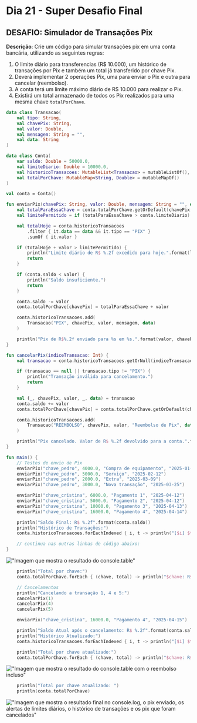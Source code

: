 # Dia 21 - Super Desafio Final

## DESAFIO: Simulador de Transações Pix

**Descrição**: Crie um código para simular transações pix em uma conta bancária, utilizando as seguintes regras:

1. O limite diário para transferencias (R$ 10.000), um histórico de transações por Pix e também um total já transferido por chave Pix.
2. Deverá implementar 2 operações Pix, uma para enviar o Pix e outra para cancelar (reembolso).
3. A conta terá um limite máximo diário de R$ 10.000 para realizar o Pix.
4. Existirá um total armazenado de todos os Pix realizados para uma mesma chave `totalPorChave`.

```kt
data class Transacao(
    val tipo: String,
    val chavePix: String,
    val valor: Double,
    val mensagem: String = "",
    val data: String
)

data class Conta(
    var saldo: Double = 50000.0,
    val limiteDiario: Double = 10000.0,
    val historicoTransacoes: MutableList<Transacao> = mutableListOf(),
    val totalPorChave: MutableMap<String, Double> = mutableMapOf()
)

val conta = Conta()

fun enviarPix(chavePix: String, valor: Double, mensagem: String = "", data: String) {
    val totalParaEssaChave = conta.totalPorChave.getOrDefault(chavePix, 0.0)
    val limitePermitido = if (totalParaEssaChave > conta.limiteDiario) totalParaEssaChave else conta.limiteDiario

    val totalHoje = conta.historicoTransacoes
        .filter { it.data == data && it.tipo == "PIX" }
        .sumOf { it.valor }

    if (totalHoje + valor > limitePermitido) {
        println("Limite diário de R$ %.2f excedido para hoje.".format(limitePermitido))
        return
    }

    if (conta.saldo < valor) {
        println("Saldo insuficiente.")
        return
    }

    conta.saldo -= valor
    conta.totalPorChave[chavePix] = totalParaEssaChave + valor

    conta.historicoTransacoes.add(
        Transacao("PIX", chavePix, valor, mensagem, data)
    )

    println("Pix de R$%.2f enviado para %s em %s.".format(valor, chavePix, data))
}

fun cancelarPix(indiceTransacao: Int) {
    val transacao = conta.historicoTransacoes.getOrNull(indiceTransacao)

    if (transacao == null || transacao.tipo != "PIX") {
        println("Transação inválida para cancelamento.")
        return
    }

    val (_, chavePix, valor, _, data) = transacao
    conta.saldo += valor
    conta.totalPorChave[chavePix] = conta.totalPorChave.getOrDefault(chavePix, 0.0) - valor

    conta.historicoTransacoes.add(
        Transacao("REEMBOLSO", chavePix, valor, "Reembolso de Pix", data)
    )

    println("Pix cancelado. Valor de R$ %.2f devolvido para a conta.".format(valor))
}

fun main() {
    // Testes de envio de Pix
    enviarPix("chave_pedro", 4000.0, "Compra de equipamento", "2025-01-02")
    enviarPix("chave_pedro", 5000.0, "Serviço", "2025-02-12")
    enviarPix("chave_pedro", 2000.0, "Extra", "2025-03-09")
    enviarPix("chave_pedro", 3000.0, "Nova transação", "2025-03-25")

    enviarPix("chave_cristina", 6000.0, "Pagamento 1", "2025-04-12")
    enviarPix("chave_cristina", 5000.0, "Pagamento 2", "2025-04-12")
    enviarPix("chave_cristina", 10000.0, "Pagamento 3", "2025-04-13")
    enviarPix("chave_cristina", 16000.0, "Pagamento 4", "2025-04-14")

    println("Saldo Final: R$ %.2f".format(conta.saldo))
    println("Histórico de Transações:")
    conta.historicoTransacoes.forEachIndexed { i, t -> println("[$i] $t") }

    // continua nas outras linhas de código abaixo:
}
```

!["Imagem que mostra o resultado do console.table"](../img/transacao-pix-1.JPG)

```kt
    println("Total por chave:")
    conta.totalPorChave.forEach { (chave, total) -> println("$chave: R$ %.2f".format(total)) }

    // Cancelamentos
    println("Cancelando a transação 1, 4 e 5:")
    cancelarPix(1)
    cancelarPix(4)
    cancelarPix(5)

    enviarPix("chave_cristina", 16000.0, "Pagamento 4", "2025-04-15")

    println("Saldo Atual após o cancelamento: R$ %.2f".format(conta.saldo))
    println("Histórico Atualizado:")
    conta.historicoTransacoes.forEachIndexed { i, t -> println("[$i] $t") }

    println("Total por chave atualizado:")
    conta.totalPorChave.forEach { (chave, total) -> println("$chave: R$ %.2f".format(total)) }
```

!["Imagem que mostra o resultado do console.table com o reembolso incluso"](../img/transacao-pix-2.JPG)

```kt
    println("Total por chave atualizado: ")
    println(conta.totalPorChave)
```

!["Imagem que mostra o resultado final no console.log, o pix enviado, os alertas de limites diários, o histórico de transações e os pix que foram cancelados"](../img/transacao-pix-resultado.JPG)